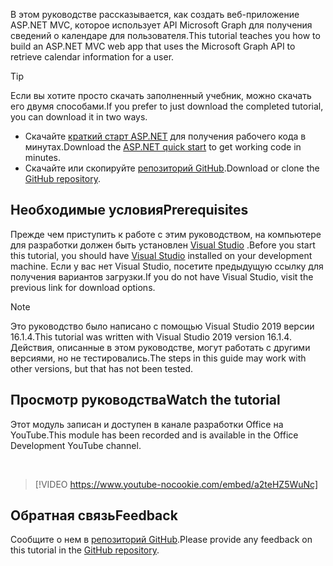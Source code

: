 <!-- markdownlint-disable MD002 MD041 -->

<span data-ttu-id="5ee1f-101">В этом руководстве рассказывается, как создать веб-приложение ASP.NET MVC, которое использует API Microsoft Graph для получения сведений о календаре для пользователя.</span><span class="sxs-lookup"><span data-stu-id="5ee1f-101">This tutorial teaches you how to build an ASP.NET MVC web app that uses the Microsoft Graph API to retrieve calendar information for a user.</span></span>

> [!TIP]
> <span data-ttu-id="5ee1f-102">Если вы хотите просто скачать заполненный учебник, можно скачать его двумя способами.</span><span class="sxs-lookup"><span data-stu-id="5ee1f-102">If you prefer to just download the completed tutorial, you can download it in two ways.</span></span>
>
> - <span data-ttu-id="5ee1f-103">Скачайте [краткий старт ASP.NET](https://developer.microsoft.com/graph/quick-start?platform=option-dotnet) для получения рабочего кода в минутах.</span><span class="sxs-lookup"><span data-stu-id="5ee1f-103">Download the [ASP.NET quick start](https://developer.microsoft.com/graph/quick-start?platform=option-dotnet) to get working code in minutes.</span></span>
> - <span data-ttu-id="5ee1f-104">Скачайте или скопируйте [репозиторий GitHub](https://github.com/microsoftgraph/msgraph-training-aspnetmvcapp).</span><span class="sxs-lookup"><span data-stu-id="5ee1f-104">Download or clone the [GitHub repository](https://github.com/microsoftgraph/msgraph-training-aspnetmvcapp).</span></span>

## <a name="prerequisites"></a><span data-ttu-id="5ee1f-105">Необходимые условия</span><span class="sxs-lookup"><span data-stu-id="5ee1f-105">Prerequisites</span></span>

<span data-ttu-id="5ee1f-106">Прежде чем приступить к работе с этим руководством, на компьютере для разработки должен быть установлен [Visual Studio](https://visualstudio.microsoft.com/vs/) .</span><span class="sxs-lookup"><span data-stu-id="5ee1f-106">Before you start this tutorial, you should have [Visual Studio](https://visualstudio.microsoft.com/vs/) installed on your development machine.</span></span> <span data-ttu-id="5ee1f-107">Если у вас нет Visual Studio, посетите предыдущую ссылку для получения вариантов загрузки.</span><span class="sxs-lookup"><span data-stu-id="5ee1f-107">If you do not have Visual Studio, visit the previous link for download options.</span></span>

> [!NOTE]
> <span data-ttu-id="5ee1f-108">Это руководство было написано с помощью Visual Studio 2019 версии 16.1.4.</span><span class="sxs-lookup"><span data-stu-id="5ee1f-108">This tutorial was written with Visual Studio 2019 version 16.1.4.</span></span> <span data-ttu-id="5ee1f-109">Действия, описанные в этом руководстве, могут работать с другими версиями, но не тестировались.</span><span class="sxs-lookup"><span data-stu-id="5ee1f-109">The steps in this guide may work with other versions, but that has not been tested.</span></span>

## <a name="watch-the-tutorial"></a><span data-ttu-id="5ee1f-110">Просмотр руководства</span><span class="sxs-lookup"><span data-stu-id="5ee1f-110">Watch the tutorial</span></span>

<span data-ttu-id="5ee1f-111">Этот модуль записан и доступен в канале разработки Office на YouTube.</span><span class="sxs-lookup"><span data-stu-id="5ee1f-111">This module has been recorded and is available in the Office Development YouTube channel.</span></span>

<!-- markdownlint-disable MD033 MD034 -->
<br/>

> [!VIDEO https://www.youtube-nocookie.com/embed/a2teHZ5WuNc]
<!-- markdownlint-enable MD033 MD034 -->

## <a name="feedback"></a><span data-ttu-id="5ee1f-112">Обратная связь</span><span class="sxs-lookup"><span data-stu-id="5ee1f-112">Feedback</span></span>

<span data-ttu-id="5ee1f-113">Сообщите о нем в [репозиторий GitHub](https://github.com/microsoftgraph/msgraph-training-aspnetmvcapp).</span><span class="sxs-lookup"><span data-stu-id="5ee1f-113">Please provide any feedback on this tutorial in the [GitHub repository](https://github.com/microsoftgraph/msgraph-training-aspnetmvcapp).</span></span>
